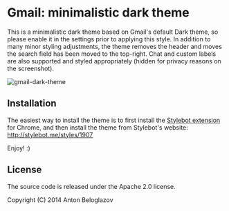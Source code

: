 # Gmail: minimalistic dark theme

This is a minimalistic dark theme based on Gmail's default Dark theme, so please
enable it in the settings prior to applying this style. In addition to many
minor styling adjustments, the theme removes the header and moves the search
field has been moved to the top-right. Chat and custom labels are also supported
and styled appropriately (hidden for privacy reasons on the screenshot).

![gmail-dark-theme](https://raw.github.com/beloglazov/gmail-dark-theme/master/gmail-dark-theme-screenshot.png)


## Installation

The easiest way to install the theme is to first install the [Stylebot
extension](https://chrome.google.com/webstore/detail/stylebot/oiaejidbmkiecgbjeifoejpgmdaleoha?hl=en)
for Chrome, and then install the theme from Stylebot's website:
http://stylebot.me/styles/1907

Enjoy! :)


## License

The source code is released under the Apache 2.0 license.

Copyright (C) 2014 Anton Beloglazov
